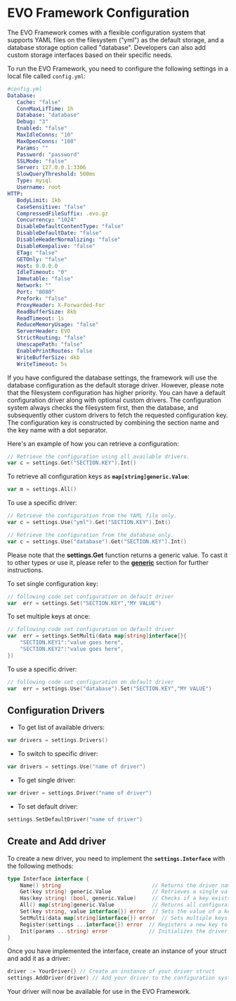 # EVO Framework Configuration

The EVO Framework comes with a flexible configuration system that supports YAML files on the filesystem ("yml") as the default storage, and a database storage option called "database". Developers can also add custom storage interfaces based on their specific needs.

To run the EVO Framework, you need to configure the following settings in a local file called `config.yml`:

```yaml
#config.yml
Database:
   Cache: "false"
   ConnMaxLifTime: 1h
   Database: "database"
   Debug: "3"
   Enabled: "false"
   MaxIdleConns: "10"
   MaxOpenConns: "100"
   Params: ""
   Password: "password"
   SSLMode: "false"
   Server: 127.0.0.1:3306
   SlowQueryThreshold: 500ms
   Type: mysql
   Username: root
HTTP:
   BodyLimit: 1kb
   CaseSensitive: "false"
   CompressedFileSuffix: .evo.gz
   Concurrency: "1024"
   DisableDefaultContentType: "false"
   DisableDefaultDate: "false"
   DisableHeaderNormalizing: "false"
   DisableKeepalive: "false"
   ETag: "false"
   GETOnly: "false"
   Host: 0.0.0.0
   IdleTimeout: "0"
   Immutable: "false"
   Network: ""
   Port: "8080"
   Prefork: "false"
   ProxyHeader: X-Forwarded-For
   ReadBufferSize: 8kb
   ReadTimeout: 1s
   ReduceMemoryUsage: "false"
   ServerHeader: EVO
   StrictRouting: "false"
   UnescapePath: "false"
   EnablePrintRoutes: false
   WriteBufferSize: 4kb
   WriteTimeout: 5s
```

If you have configured the database settings, the framework will use the database configuration as the default storage driver. However, please note that the filesystem configuration has higher priority. You can have a default configuration driver along with optional custom drivers. The configuration system always checks the filesystem first, then the database, and subsequently other custom drivers to fetch the requested configuration key. The configuration key is constructed by combining the section name and the key name with a dot separator.

Here's an example of how you can retrieve a configuration:
```go 
// Retrieve the configuration using all available drivers.
var c = settings.Get("SECTION.KEY").Int()
```

To retrieve all configuration keys as **`map[string]generic.Value`**:
```go
var m = settings.All()
```

To use a specific driver:
```go 
// Retrieve the configuration from the YAML file only.
var c = settings.Use("yml").Get("SECTION.KEY").Int()

// Retrieve the configuration from the database only.
var c = settings.Use("database").Get("SECTION.KEY").Int()

```

Please note that the **settings.Get** function returns a generic value. To cast it to other types or use it, please refer to the **[generic](generic.md)** section for further instructions.


To set single configuration key:
```go
// following code set configuration on default driver
var  err = settings.Set("SECTION.KEY","MY VALUE")
```

To set multiple keys at once:
```go
// following code set configuration on default driver
var  err = settings.SetMulti(data map[string]interface{}{
	"SECTION.KEY1":"value goes here",
	"SECTION.KEY2":"value goes here",
})
```

To use a specific driver:
```go
// following code set configuration on default driver
var  err = settings.Use("database").Set("SECTION.KEY","MY VALUE")
```

## Configuration Drivers

- To get list of available drivers:
```go
var drivers = settings.Drivers()
```

- To switch to specific driver:
```go
var drivers = settings.Use("name of driver")
```


- To get single driver:
```go
var driver = settings.Driver("name of driver")
```

- To set default driver:
```go
settings.SetDefaultDriver("name of driver")
```

## Create and Add driver
To create a new driver, you need to implement the **`settings.Interface`** with the following methods:

```go
type Interface interface {
    Name() string                             // Returns the driver name
    Get(key string) generic.Value             // Retrieves a single value
    Has(key string) (bool, generic.Value)     // Checks if a key exists
    All() map[string]generic.Value            // Returns all configuration values
    Set(key string, value interface{}) error  // Sets the value of a key
    SetMulti(data map[string]interface{}) error  // Sets multiple keys at once
    Register(settings ...interface{}) error  // Registers a new key to be used in the future
    Init(params ...string) error             // Initializes the driver (called during application initialization)
}
```

Once you have implemented the interface, create an instance of your struct and add it as a driver:
```go
driver := YourDriver{} // Create an instance of your driver struct
settings.AddDriver(driver) // Add your driver to the configuration system
```

Your driver will now be available for use in the EVO Framework.